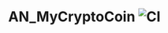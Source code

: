 # AN_MyCryptoCoin ![CI](https://github.com/kendis1002/AN_MyCryptoCoin/actions/workflows/android.yml/badge.svg)